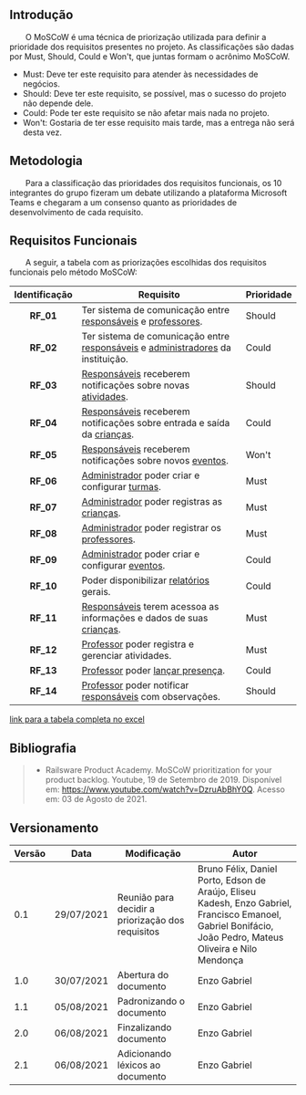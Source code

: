 ## Introdução

&emsp;&emsp;O MoSCoW é uma técnica de priorização utilizada para definir a prioridade dos requisitos presentes no projeto. As classificações são dadas por Must, Should, Could e Won't, que juntas formam o acrônimo MoSCoW.

- Must: Deve ter este requisito para atender às necessidades de negócios.
- Should: Deve ter este requisito, se possível, mas o sucesso do projeto não depende dele.
- Could: Pode ter este requisito se não afetar mais nada no projeto.
- Won't: Gostaria de ter esse requisito mais tarde, mas a entrega não será desta vez.

## Metodologia

&emsp;&emsp;Para a classificação das prioridades dos requisitos funcionais, os 10 integrantes do grupo fizeram um debate utilizando a plataforma Microsoft Teams e chegaram a um consenso quanto as prioridades de desenvolvimento de cada requisito.

## Requisitos Funcionais

&emsp;&emsp;A seguir, a tabela com as priorizações escolhidas dos requisitos funcionais pelo método MoSCoW:

| Identificação | Requisito                                                                                                                                                                                             | Prioridade |
| :-----------: | ----------------------------------------------------------------------------------------------------------------------------------------------------------------------------------------------------- | ---------- |
|   **RF_01**   | Ter sistema de comunicação entre [responsáveis](/base/requisitos/modelagem/lexicos/#lexico-responsavel) e [professores](/base/requisitos/modelagem/lexicos/#lexico-professores).                      | Should     |
|   **RF_02**   | Ter sistema de comunicação entre [responsáveis](/base/requisitos/modelagem/lexicos/#lexico-responsavel) e [administradores](/base/requisitos/modelagem/lexicos/#lexico-administrador) da instituição. | Could      |
|   **RF_03**   | [Responsáveis](/base/requisitos/modelagem/lexicos/#lexico-responsavel) receberem notificações sobre novas [atividades](/base/requisitos/modelagem/lexicos/#lexico-atividade).                         | Should     |
|   **RF_04**   | [Responsáveis](/base/requisitos/modelagem/lexicos/#lexico-responsavel) receberem notificações sobre entrada e saída da [crianças](/base/requisitos/modelagem/lexicos/#lexico-crianca).                | Could      |
|   **RF_05**   | [Responsáveis](/base/requisitos/modelagem/lexicos/#lexico-responsavel) receberem notificações sobre novos [eventos](/base/requisitos/modelagem/lexicos/#lexico-evento).                               | Won't      |
|   **RF_06**   | [Administrador](/base/requisitos/modelagem/lexicos/#lexico-administrador) poder criar e configurar [turmas](/base/requisitos/modelagem/lexicos/#lexico-turma).                                        | Must       |
|   **RF_07**   | [Administrador](/base/requisitos/modelagem/lexicos/#lexico-administrador) poder registras as [crianças](/base/requisitos/modelagem/lexicos/#lexico-crianca).                                          | Must       |
|   **RF_08**   | [Administrador](/base/requisitos/modelagem/lexicos/#lexico-administrador) poder registrar os [professores](/base/requisitos/modelagem/lexicos/#lexico-professor).                                     | Must       |
|   **RF_09**   | [Administrador](/base/requisitos/modelagem/lexicos/#lexico-administrador) poder criar e configurar [eventos](/base/requisitos/modelagem/lexicos/#lexico-evento).                                      | Could      |
|   **RF_10**   | Poder disponibilizar [relatórios](/base/requisitos/modelagem/lexicos/#lexico-relatorio) gerais.                                                                                                       | Could      |
|   **RF_11**   | [Responsáveis](/base/requisitos/modelagem/lexicos/#lexico-responsavel) terem acessoa as informações e dados de suas [crianças](/base/requisitos/modelagem/lexicos/#lexico-crianca).                   | Must       |
|   **RF_12**   | [Professor](/base/requisitos/modelagem/lexicos/#lexico-professor) poder registra e gerenciar atividades.                                                                                              | Must       |
|   **RF_13**   | [Professor](/base/requisitos/modelagem/lexicos/#lexico-professor) poder [lançar presença](/base/requisitos/modelagem/lexicos/#lexico-lancar-presenca).                                                | Could      |
|   **RF_14**   | [Professor](/base/requisitos/modelagem/lexicos/#lexico-professor) poder notificar [responsáveis](/base/requisitos/modelagem/lexicos/#lexico-responsavel) com observações.                             | Should     |

[link para a tabela completa no excel](https://docs.google.com/spreadsheets/d/1VO7EnKcoZ7DF_uIbGJHg4b3MkhtVpMwE/edit#gid=667435397)

## Bibliografia

> - Railsware Product Academy. MoSCoW prioritization for your product backlog. Youtube, 19 de Setembro de 2019. Disponível em: <https://www.youtube.com/watch?v=DzruAbBhY0Q>. Acesso em: 03 de Agosto de 2021.

## Versionamento

| Versão | Data       | Modificação                                       | Autor                                                                                                                                                      |
| ------ | ---------- | ------------------------------------------------- | ---------------------------------------------------------------------------------------------------------------------------------------------------------- |
| 0.1    | 29/07/2021 | Reunião para decidir a priorização dos requisitos | Bruno Félix, Daniel Porto, Edson de Araújo, Eliseu Kadesh, Enzo Gabriel, Francisco Emanoel, Gabriel Bonifácio, João Pedro, Mateus Oliveira e Nilo Mendonça |
| 1.0    | 30/07/2021 | Abertura do documento                             | Enzo Gabriel                                                                                                                                               |
| 1.1    | 05/08/2021 | Padronizando o documento                          | Enzo Gabriel                                                                                                                                               |
| 2.0    | 06/08/2021 | Finzalizando documento                            | Enzo Gabriel                                                                                                                                               |
| 2.1    | 06/08/2021 | Adicionando léxicos ao documento                  | Enzo Gabriel                                                                                                                                               |
